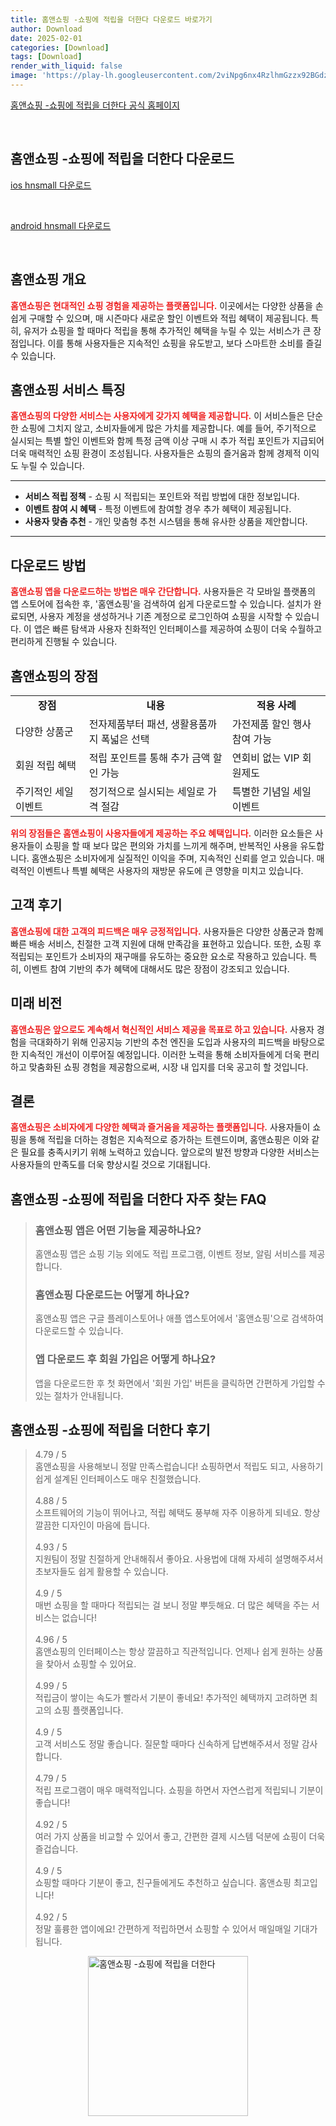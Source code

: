 ```yaml
---
title: 홈앤쇼핑 -쇼핑에 적립을 더한다 다운로드 바로가기
author: Download
date: 2025-02-01
categories: [Download]
tags: [Download]
render_with_liquid: false
image: 'https://play-lh.googleusercontent.com/2viNpg6nx4RzlhmGzzx92BGdzeegOVyn0-wP4u-K33K6VLkTRLucWr87K7EWzUmXqQ=s256-rw'
---
```

<p><a class='click-button' title='홈앤쇼핑 -쇼핑에 적립을 더한다' href='https://www.hnsmall.com/' rel='nofollow'>홈앤쇼핑 -쇼핑에 적립을 더한다 공식 홈페이지</a></p><br>
<h2 id='홈앤쇼핑 -쇼핑에 적립을 더한다_다운로드'>홈앤쇼핑 -쇼핑에 적립을 더한다 다운로드</h2>
<p><a class="click-button ios" title="hnsmall 다운로드" href="https://apps.apple.com/kr/app/%ED%99%88-%EC%87%BC%ED%95%91/id687619460" rel="nofollow">ios hnsmall 다운로드</a></p><br>
<p><a class="click-button android" title="hnsmall 다운로드" href="https://play.google.comhttps://play.google.com/store/apps/details?id=com.hnsmall" rel="nofollow">android hnsmall 다운로드</a></p><br>


<h2 id='홈앤쇼핑 개요'>홈앤쇼핑 개요</h2>

<p><b><span style="color: #ee2323;">홈앤쇼핑은 현대적인 쇼핑 경험을 제공하는 플랫폼입니다.</span></b> 이곳에서는 다양한 상품을 손쉽게 구매할 수 있으며, 매 시즌마다 새로운 할인 이벤트와 적립 혜택이 제공됩니다. 특히, 유저가 쇼핑을 할 때마다 적립을 통해 추가적인 혜택을 누릴 수 있는 서비스가 큰 장점입니다. 이를 통해 사용자들은 지속적인 쇼핑을 유도받고, 보다 스마트한 소비를 즐길 수 있습니다.</p>

<h2 id='홈앤쇼핑 서비스 특징'>홈앤쇼핑 서비스 특징</h2>

<p><b><span style="color: #ee2323;">홈앤쇼핑의 다양한 서비스는 사용자에게 갖가지 혜택을 제공합니다.</span></b> 이 서비스들은 단순한 쇼핑에 그치지 않고, 소비자들에게 많은 가치를 제공합니다. 예를 들어, 주기적으로 실시되는 특별 할인 이벤트와 함께 특정 금액 이상 구매 시 추가 적립 포인트가 지급되어 더욱 매력적인 쇼핑 환경이 조성됩니다. 사용자들은 쇼핑의 즐거움과 함께 경제적 이익도 누릴 수 있습니다.</p>

<hr />

<ul>
    <li><b>서비스 적립 정책</b> - 쇼핑 시 적립되는 포인트와 적립 방법에 대한 정보입니다.</li>
    <li><b>이벤트 참여 시 혜택</b> - 특정 이벤트에 참여할 경우 추가 혜택이 제공됩니다.</li>
    <li><b>사용자 맞춤 추천</b> - 개인 맞춤형 추천 시스템을 통해 유사한 상품을 제안합니다.</li>
</ul>

<hr />

<h2 id='다운로드 방법'>다운로드 방법</h2>

<p><b><span style="color: #ee2323;">홈앤쇼핑 앱을 다운로드하는 방법은 매우 간단합니다.</span></b> 사용자들은 각 모바일 플랫폼의 앱 스토어에 접속한 후, '홈앤쇼핑'을 검색하여 쉽게 다운로드할 수 있습니다. 설치가 완료되면, 사용자 계정을 생성하거나 기존 계정으로 로그인하여 쇼핑을 시작할 수 있습니다. 이 앱은 빠른 탐색과 사용자 친화적인 인터페이스를 제공하여 쇼핑이 더욱 수월하고 편리하게 진행될 수 있습니다.</p>

<h2 id='홈앤쇼핑의 장점'>홈앤쇼핑의 장점</h2>

<table>
    <tr>
        <td style="text-align: center; height: 17px;"><b>장점</b></td>
        <td style="text-align: center; height: 17px;"><b>내용</b></td>
        <td style="text-align: center; height: 17px;"><b>적용 사례</b></td>
    </tr>
    <tr>
        <td>다양한 상품군</td>
        <td>전자제품부터 패션, 생활용품까지 폭넓은 선택</td>
        <td>가전제품 할인 행사 참여 가능</td>
    </tr>
    <tr>
        <td>회원 적립 혜택</td>
        <td>적립 포인트를 통해 추가 금액 할인 가능</td>
        <td>연회비 없는 VIP 회원제도</td>
    </tr>
    <tr>
        <td>주기적인 세일 이벤트</td>
        <td>정기적으로 실시되는 세일로 가격 절감</td>
        <td>특별한 기념일 세일 이벤트</td>
    </tr>
</table>

<p><b><span style="color: #ee2323;">위의 장점들은 홈앤쇼핑이 사용자들에게 제공하는 주요 혜택입니다.</span></b> 이러한 요소들은 사용자들이 쇼핑을 할 때 보다 많은 편의와 가치를 느끼게 해주며, 반복적인 사용을 유도합니다. 홈앤쇼핑은 소비자에게 실질적인 이익을 주며, 지속적인 신뢰를 얻고 있습니다. 매력적인 이벤트나 특별 혜택은 사용자의 재방문 유도에 큰 영향을 미치고 있습니다.</p>

<h2 id='고객 후기'>고객 후기</h2>

<p><b><span style="color: #ee2323;">홈앤쇼핑에 대한 고객의 피드백은 매우 긍정적입니다.</span></b> 사용자들은 다양한 상품군과 함께 빠른 배송 서비스, 친절한 고객 지원에 대해 만족감을 표현하고 있습니다. 또한, 쇼핑 후 적립되는 포인트가 소비자의 재구매를 유도하는 중요한 요소로 작용하고 있습니다. 특히, 이벤트 참여 기반의 추가 혜택에 대해서도 많은 장점이 강조되고 있습니다.</p>

<h2 id='미래 비전'>미래 비전</h2>

<p><b><span style="color: #ee2323;">홈앤쇼핑은 앞으로도 계속해서 혁신적인 서비스 제공을 목표로 하고 있습니다.</span></b> 사용자 경험을 극대화하기 위해 인공지능 기반의 추천 엔진을 도입과 사용자의 피드백을 바탕으로 한 지속적인 개선이 이루어질 예정입니다. 이러한 노력을 통해 소비자들에게 더욱 편리하고 맞춤화된 쇼핑 경험을 제공함으로써, 시장 내 입지를 더욱 공고히 할 것입니다.</p>

<h2 id='결론'>결론</h2>

<p><b><span style="color: #ee2323;">홈앤쇼핑은 소비자에게 다양한 혜택과 즐거움을 제공하는 플랫폼입니다.</span></b> 사용자들이 쇼핑을 통해 적립을 더하는 경험은 지속적으로 증가하는 트렌드이며, 홈앤쇼핑은 이와 같은 필요를 충족시키기 위해 노력하고 있습니다. 앞으로의 발전 방향과 다양한 서비스는 사용자들의 만족도를 더욱 향상시킬 것으로 기대됩니다.</p>


<h2 id='홈앤쇼핑 -쇼핑에 적립을 더한다_자주_찾는_FAQ'>홈앤쇼핑 -쇼핑에 적립을 더한다 자주 찾는 FAQ</h2>
<div itemscope="" itemtype="https://schema.org/FAQPage"> 
<blockquote> 
<div itemscope="" itemprop="mainEntity" itemtype="https://schema.org/Question"> 
<h3 itemprop="name">홈앤쇼핑 앱은 어떤 기능을 제공하나요?</h3> 
<div itemscope="" itemprop="acceptedAnswer" itemtype="https://schema.org/Answer"> 
<span itemprop="text"> 
<p>홈앤쇼핑 앱은 쇼핑 기능 외에도 적립 프로그램, 이벤트 정보, 알림 서비스를 제공합니다.</p> 
</span> 
</div> 
</div> 

<div itemscope="" itemprop="mainEntity" itemtype="https://schema.org/Question"> 
<h3 itemprop="name">홈앤쇼핑 다운로드는 어떻게 하나요?</h3> 
<div itemscope="" itemprop="acceptedAnswer" itemtype="https://schema.org/Answer"> 
<span itemprop="text"> 
<p>홈앤쇼핑 앱은 구글 플레이스토어나 애플 앱스토어에서 '홈앤쇼핑'으로 검색하여 다운로드할 수 있습니다.</p> 
</span> 
</div> 
</div> 

<div itemscope="" itemprop="mainEntity" itemtype="https://schema.org/Question"> 
<h3 itemprop="name">앱 다운로드 후 회원 가입은 어떻게 하나요?</h3> 
<div itemscope="" itemprop="acceptedAnswer" itemtype="https://schema.org/Answer"> 
<span itemprop="text"> 
<p>앱을 다운로드한 후 첫 화면에서 '회원 가입' 버튼을 클릭하면 간편하게 가입할 수 있는 절차가 안내됩니다.</p> 
</span> 
</div> 
</div> 
</blockquote> 
</div>
<h2 id='홈앤쇼핑 -쇼핑에 적립을 더한다_후기'>홈앤쇼핑 -쇼핑에 적립을 더한다 후기</h2>
<div itemscope itemtype="https://schema.org/Product">
  <blockquote>
  <div itemprop="review" itemscope itemtype="https://schema.org/Review">
      <div itemprop="reviewRating" itemscope itemtype="https://schema.org/Rating"> <span itemprop="ratingValue">4.79</span> / <span itemprop="bestRating">5</span> </div>
      <span itemprop="reviewBody">홈앤쇼핑을 사용해보니 정말 만족스럽습니다! 쇼핑하면서 적립도 되고, 사용하기 쉽게 설계된 인터페이스도 매우 친절했습니다.</span>
  </div>
  <br>
  <div itemprop="review" itemscope itemtype="https://schema.org/Review">
      <div itemprop="reviewRating" itemscope itemtype="https://schema.org/Rating"> <span itemprop="ratingValue">4.88</span> / <span itemprop="bestRating">5</span> </div>
      <span itemprop="reviewBody">소프트웨어의 기능이 뛰어나고, 적립 혜택도 풍부해 자주 이용하게 되네요. 항상 깔끔한 디자인이 마음에 듭니다.</span>
  </div>
  <br>
  <div itemprop="review" itemscope itemtype="https://schema.org/Review">
      <div itemprop="reviewRating" itemscope itemtype="https://schema.org/Rating"> <span itemprop="ratingValue">4.93</span> / <span itemprop="bestRating">5</span> </div>
      <span itemprop="reviewBody">지원팀이 정말 친절하게 안내해줘서 좋아요. 사용법에 대해 자세히 설명해주셔서 초보자들도 쉽게 활용할 수 있습니다.</span>
  </div>
  <br>
  <div itemprop="review" itemscope itemtype="https://schema.org/Review">
      <div itemprop="reviewRating" itemscope itemtype="https://schema.org/Rating"> <span itemprop="ratingValue">4.9</span> / <span itemprop="bestRating">5</span> </div>
      <span itemprop="reviewBody">매번 쇼핑을 할 때마다 적립되는 걸 보니 정말 뿌듯해요. 더 많은 혜택을 주는 서비스는 없습니다!</span>
  </div>
  <br>
  <div itemprop="review" itemscope itemtype="https://schema.org/Review">
      <div itemprop="reviewRating" itemscope itemtype="https://schema.org/Rating"> <span itemprop="ratingValue">4.96</span> / <span itemprop="bestRating">5</span> </div>
      <span itemprop="reviewBody">홈앤쇼핑의 인터페이스는 항상 깔끔하고 직관적입니다. 언제나 쉽게 원하는 상품을 찾아서 쇼핑할 수 있어요.</span>
  </div>
  <br>
  <div itemprop="review" itemscope itemtype="https://schema.org/Review">
      <div itemprop="reviewRating" itemscope itemtype="https://schema.org/Rating"> <span itemprop="ratingValue">4.99</span> / <span itemprop="bestRating">5</span> </div>
      <span itemprop="reviewBody">적립금이 쌓이는 속도가 빨라서 기분이 좋네요! 추가적인 혜택까지 고려하면 최고의 쇼핑 플랫폼입니다.</span>
  </div>
  <br>
  <div itemprop="review" itemscope itemtype="https://schema.org/Review">
      <div itemprop="reviewRating" itemscope itemtype="https://schema.org/Rating"> <span itemprop="ratingValue">4.9</span> / <span itemprop="bestRating">5</span> </div>
      <span itemprop="reviewBody">고객 서비스도 정말 좋습니다. 질문할 때마다 신속하게 답변해주셔서 정말 감사합니다.</span>
  </div>
  <br>
  <div itemprop="review" itemscope itemtype="https://schema.org/Review">
      <div itemprop="reviewRating" itemscope itemtype="https://schema.org/Rating"> <span itemprop="ratingValue">4.79</span> / <span itemprop="bestRating">5</span> </div>
      <span itemprop="reviewBody">적립 프로그램이 매우 매력적입니다. 쇼핑을 하면서 자연스럽게 적립되니 기분이 좋습니다!</span>
  </div>
  <br>
  <div itemprop="review" itemscope itemtype="https://schema.org/Review">
      <div itemprop="reviewRating" itemscope itemtype="https://schema.org/Rating"> <span itemprop="ratingValue">4.92</span> / <span itemprop="bestRating">5</span> </div>
      <span itemprop="reviewBody">여러 가지 상품을 비교할 수 있어서 좋고, 간편한 결제 시스템 덕분에 쇼핑이 더욱 즐겁습니다.</span>
  </div>
  <br>
  <div itemprop="review" itemscope itemtype="https://schema.org/Review">
      <div itemprop="reviewRating" itemscope itemtype="https://schema.org/Rating"> <span itemprop="ratingValue">4.9</span> / <span itemprop="bestRating">5</span> </div>
      <span itemprop="reviewBody">쇼핑할 때마다 기분이 좋고, 친구들에게도 추천하고 싶습니다. 홈앤쇼핑 최고입니다!</span>
  </div>
  <br>
  <div itemprop="review" itemscope itemtype="https://schema.org/Review">
      <div itemprop="reviewRating" itemscope itemtype="https://schema.org/Rating"> <span itemprop="ratingValue">4.92</span> / <span itemprop="bestRating">5</span> </div>
      <span itemprop="reviewBody">정말 훌륭한 앱이에요! 간편하게 적립하면서 쇼핑할 수 있어서 매일매일 기대가 됩니다.</span>
  </div>
  </blockquote>
</div>
<figure class="image" style="display: flex; justify-content: center; align-items: center; margin: 0;"><img src="https://play-lh.googleusercontent.com/2viNpg6nx4RzlhmGzzx92BGdzeegOVyn0-wP4u-K33K6VLkTRLucWr87K7EWzUmXqQ=s256-rw" alt="홈앤쇼핑 -쇼핑에 적립을 더한다" width="256" height="256" style="max-width: 100%; height: auto;"></figure>